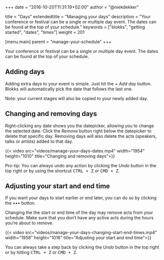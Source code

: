 +++
date            = "2016-10-20T11:31:19+02:00"
author          = "@niekdekker"

title           = "Days"
extendedtitle   = "Managing your days"
description     = "Your conference or festival can be a single or multiple day event. The dates can be found at the top of your schedule."
keywords        = ["blokks", "getting started", "dates", "times"]
weight          = 201

[menu.main]
parent          = "manage-your-schedule"
+++

Your conference or festival can be a single or multiple day event. The dates can be found at the top of your schedule.

## Adding days
Adding extra days to your event is simple. Just hit the *+ Add day* button. Blokks will automatically pick the date that follows the last one.

<span class='note'>Note: your current stages will also be copied to your newly added day.</span>

## Changing and removing days
Right-clicking any date shows you the datepicker, allowing you to change the selected date. Click the *Remove* button right below the datepicker to delete that specific day. Removing days will also delete the acts (speakers, talks or artists) added to that day.

{{< video src="videos/manage-your-days-dates.mp4" width="1954" height="1010" title="Changing and removing days">}}

<span class='note'>Pro-tip: You can always undo any action by clicking the *Undo* button in the top right or by using the shortcut <kbd>CTRL + Z</kbd> or <kbd>CMD + Z</kbd>.</span>

## Adjusting your start and end time
If you want your days to start earlier or end later, you can do so by clicking the *•••* button.

Changing the the start or end time of the day may remove acts from your schedule. Make sure that you don’t have any active acts during the hours you’re about to remove.

{{< video src="videos/manage-your-days-changing-start-end-times.mp4" width="1958" height="1016" title="Adjusting your start and end time">}}

<span class='note'>You can always take a step back by clicking the *Undo* button in the top right or by hitting <kbd>CTRL + Z</kbd> or <kbd>CMD + Z</kbd>.</span>